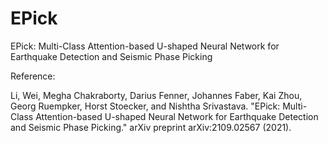 # EPick
EPick: Multi-Class Attention-based U-shaped Neural Network for Earthquake Detection and Seismic Phase Picking

Reference:

Li, Wei, Megha Chakraborty, Darius Fenner, Johannes Faber, Kai Zhou, Georg Ruempker, Horst Stoecker, and Nishtha Srivastava. "EPick: Multi-Class Attention-based U-shaped Neural Network for Earthquake Detection and Seismic Phase Picking." arXiv preprint arXiv:2109.02567 (2021).
